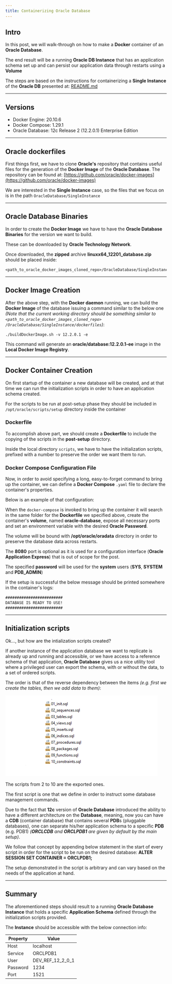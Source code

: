```yaml
---
title: Containerizing Oracle Database
---
```


## Intro

In this post, we will walk-through on how to make a **Docker** container of an **Oracle Database**.

The end result will be a running **Oracle DB Instance** that has an application schema set up and 
can persist our application data through restarts using a **Volume**

The steps are based on the instructions for containerizing a **Single Instance** of the 
**Oracle DB** presented at: [README.md](https://github.com/oracle/docker-images/blob/main/OracleDatabase/SingleInstance/README.md)

---

## Versions

* Docker Engine: 20.10.6
* Docker Compose: 1.29.1
* Oracle Database: 12c Release 2 (12.2.0.1) Enterprise Edition

---

## Oracle dockerfiles

First things first, we have to clone **Oracle\'s** repository that contains useful files for the generation
of the **Docker Image** of the **Oracle Database**. The repository can be found at:
[https://github.com/oracle/docker-images](https://github.com/oracle/docker-images)

We are interested in the **Single Instance** case, so the files that we focus on is in the path 
`OracleDatabase/SingleInstance` 

---

## Oracle Database Binaries

In order to create the **Docker Image** we have to have the **Oracle Database Binaries** for the version we
want to build.

These can be downloaded by **Oracle Technology Network**.

Once downloaded, the **zipped** archive **linuxx64_12201_database.zip** should be
placed inside:

```shell
<path_to_oracle_docker_images_cloned_repo>/OracleDatabase/SingleInstance/dockerfiles/12.2.0.1/
```

---

## Docker Image Creation

After the above step, with the **Docker daemon** running, we can build the **Docker Image** of 
the database issuing a command similar to the below one _(Note that the current working directory
should be something similar to `<path_to_oracle_docker_images_cloned_repo>
/OracleDatabase/SingleInstance/dockerfiles`)_:

```shell
./buildDockerImage.sh -v 12.2.0.1 -e
```

This command will generate an **oracle/database:12.2.0.1-ee** image in the **Local Docker Image Registry**.

---

## Docker Container Creation

On first startup of the container a new database will be created, and at that time
we can run the initialization scripts in order to have an application schema created.

For the scripts to be run at post-setup phase they should be included in 
`/opt/oracle/scripts/setup` directory inside the container

### Dockerfile

To accomplish above part, we should create
a **Dockerfile** to include the copying of the scripts in the **post-setup** directory.

<script src="https://gist.github.com/steve-papadogiannis/98180985eb1086920769062dbaaa4ff5.js"></script>

Inside the local directory `scripts`, we have to have the initialization scripts, prefixed
with a number to preserve the order we want them to run.

### Docker Compose Configuration File

Now, in order to avoid specifying a long, easy-to-forget command to bring up the container,
we can define a **Docker Compose** `.yaml` file to declare the container\'s properties.

Below is an example of that configuration:

<script src="https://gist.github.com/steve-papadogiannis/1c8df5960cc86508e6f0b2377e3b347c.js"></script>

When the `docker-compose` is invoked to bring up the container it will search in the same
folder for the **Dockerfile** we specified above, create the container\'s **volume**, named
**oracle-database**, expose all necessary ports and set an environment variable
with the desired **Oracle Password**. 

The volume will be bound with 
**/opt/oracle/oradata** directory in order to preserve the database data across restarts. 

The **8080** port is optional as it is used for a configuration interface 
(**Oracle Application Express**) that is
out of scope for the post. 

The specified **password** will be used for the **system** users 
(**SYS**, **SYSTEM** and **PDB_ADMIN**)

If the setup is successful the below message should be printed somewhere in the 
container\'s logs:

```shell
#########################
DATABASE IS READY TO USE!
#########################
```

---

## Initialization scripts

Ok\..., but how are the intialization scripts created?

If another instance of the application database we want to replicate is already 
up and running and accessible, or we have access to a reference schema of that application,
**Oracle Database** gives us a nice utility tool where a privileged user can export the schema,
with or without the data, to a set of ordered scripts. 

The order is that of the reverse dependency
between the items _(e.g\. first we create the tables, then we add data to them)_:

![Fig. 1: Exported scripts](../images/exported_scripts.png)

The scripts from 2 to 10 are the exported ones.

The first script is one that we define in order to 
instruct some database management commands.

<script src="https://gist.github.com/steve-papadogiannis/002b54bbf82d2e413db488285a4ed014.js"></script>

Due to the fact that **12c** version of **Oracle Database** introduced the ability
to have a different architecture on the **Database**, meaning, now you can have a 
**CDB** (container database) that contains several **PDB**s (pluggable databases),
one can separate his/her application schema to a specific **PDB**
(e.g\. PDB1) _(**ORCLCDB** and **ORCLPDB1** are given by default by the main setup)_.

We follow that concept by appending below statement in the start of every script in order 
for the script to be run on the desired database: 
**ALTER
SESSION
SET CONTAINER = ORCLPDB1;**

The setup demonstrated in the script is arbitrary and can vary based on the needs of the
application at hand.

---

## Summary

The aforementioned steps should result to a running **Oracle Database Instance** that holds
a specific **Application Schema** defined through the initialization scripts provided.

The **Instance** should be accessible with the below connection info:

<div class="format-inner-table">

| Property | Value            |
|----------|------------------|
| Host     | localhost        |
| Service  | ORCLPDB1         |
| User     | DEV_REF_12_2_0_1 |
| Password | 1234             |
| Port     | 1521             |

</div>






